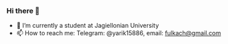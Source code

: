 ### Hi there 👋

- 🔭 I’m currently a student at Jagiellonian University
- 📫 How to reach me: Telegram: @yarik15886, email: fulkach@gmail.com

